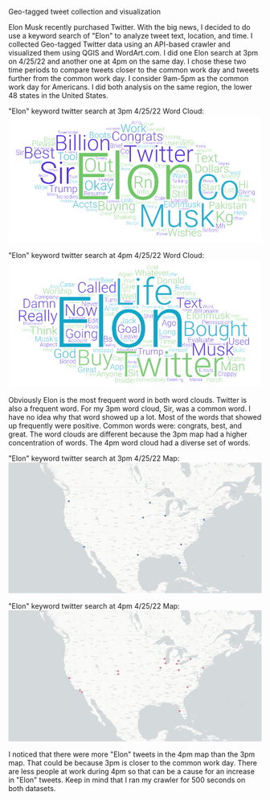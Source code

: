 Geo-tagged tweet collection and visualization

Elon Musk recently purchased Twitter. With the big news, I decided to do use a keyword search of "Elon" to analyze tweet text, location, and time. I collected Geo-tagged Twitter data using an API-based crawler and visualized them using QGIS and WordArt.com. I did one Elon search at 3pm on 4/25/22 and another one at 4pm on the same day. I chose these two time periods to compare tweets closer to the common work day and tweets further from the common work day. I consider 9am-5pm as the common work day for Americans. I did both analysis on the same region, the lower 48 states in the United States.  

"Elon" keyword twitter search at 3pm 4/25/22 Word Cloud:
![image](img/WordArt3pm.png)
 
"Elon" keyword twitter search at 4pm 4/25/22 Word Cloud:
![image](img/WordArt4pm.png)

Obviously Elon is the most frequent word in both word clouds. Twitter is also a frequent word. For my 3pm word cloud, Sir, was a common word. I have no idea why that word showed up a lot. Most of the words that showed up frequently were positive. Common words were: congrats, best, and great. The word clouds are different because the 3pm map had a higher concentration of words. The 4pm word cloud had a diverse set of words. 

"Elon" keyword twitter search at 3pm 4/25/22 Map:
![image](img/ustweets3pm.png)

"Elon" keyword twitter search at 4pm 4/25/22 Map:
![image](img/ustweets4pm.png)

I noticed that there were more "Elon" tweets in the 4pm map than the 3pm map. That could be because 3pm is closer to the common work day. There are less people at work during 4pm so that can be a cause for an increase in "Elon" tweets. Keep in mind that I ran my crawler for 500 seconds on both datasets.
